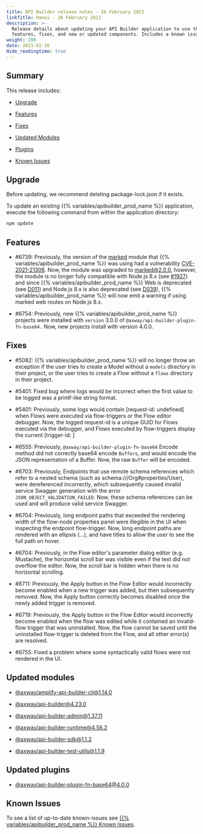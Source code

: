 ```yaml
---
title: API Builder release notes - 26 February 2021
linkTitle: Hanoi - 26 February 2021
description: >-
  Release details about updating your API Builder application to use the new
  features, fixes, and new or updated components. Includes a known issues list.
weight: 200
date: 2021-02-26
Hide_readingtime: true
---
```


## Summary

This release includes:

* [Upgrade](#upgrade)

* [Features](#features)

* [Fixes](#fixes)

* [Updated Modules](#updated-modules)

* [Plugins](#updated-plugins)

* [Known Issues](#known-issues)

## Upgrade

Before updating, we recommend deleting package-lock.json if it exists.

To update an existing {{% variables/apibuilder_prod_name %}} application, execute the following command from within the application directory:

```bash
npm update
```

## Features

* #6739: Previously, the version of the [marked](https://www.npmjs.com/package/marked) module that {{% variables/apibuilder_prod_name %}} was using had a vulnerability [CVE-2021-21306](https://nvd.nist.gov/vuln/detail/CVE-2021-21306). Now, the module was upgraded to marked@2.0.0, however, the module is no longer fully compatible with Node.js 8.x (see [#1927](https://github.com/markedjs/marked/issues/1927)) and since {{% variables/apibuilder_prod_name %}} Web is deprecated (see [D011](/docs/deprecations/#D011APIBuilderWeb%5BD011%5DAPIBuilderWeb)) and Node.js 8.x is also deprecated (see [D039](/docs/deprecations/#D039%5BD039%5DUnmaintainedNode.jsversions)), {{% variables/apibuilder_prod_name %}} will now emit a warning if using marked web routes on Node.js 8.x.

* #6754: Previously, new {{% variables/apibuilder_prod_name %}} projects were installed with `version` 3.0.0 of `@axway/api-builder-plugin-fn-base64.` Now, new projects install with version 4.0.0.

## Fixes

* #5082: {{% variables/apibuilder_prod_name %}} will no longer throw an exception if the user tries to create a Model without a `models` directory in their project, or the user tries to create a Flow without a `flows` directory in their project.

* #5401: Fixed bug where logs would be incorrect when the first value to be logged was a printf-like string format.

* #5401: Previously, some logs would contain \[request-id: undefined\] when Flows were executed via flow-triggers or the Flow editor debugger. Now, the logged request-id is a unique GUID for Flows executed via the debugger, and Flows executed by flow-triggers display the current \[trigger-id: \]

* #6555: Previously, `@axway/api-builder-plugin-fn-base64` Encode method did not correctly base64 encode `Buffers`, and would encode the JSON representation of a Buffer. Now, the raw `Buffer` will be encoded.

* #6703: Previously, Endpoints that use remote schema references which refer to a nested schema (such as schema:///Org#properties/User), were dereferenced incorrectly, which subsequently caused invalid service Swagger generation with the error `JSON_OBJECT_VALIDATION_FAILED`. Now, these schema references can be used and will produce valid service Swagger.

* #6704: Previously, long endpoint paths that exceeded the rendering width of the flow-node properties panel were illegible in the UI when inspecting the endpoint flow-trigger. Now, long endpoint paths are rendered with an ellipsis (...), and have titles to allow the user to see the full path on hover.

* #6704: Previously, in the Flow editor's parameter dialog editor (e.g. Mustache), the horizontal scroll bar was visible even if the text did not overflow the editor. Now, the scroll bar is hidden when there is no horizontal scrolling.

* #6711: Previously, the Apply button in the Flow Editor would incorrectly become enabled when a new trigger was added, but then subsequently removed. Now, the Apply button correctly becomes disabled once the newly added trigger is removed.

* #6719: Previously, the Apply button in the Flow Editor would incorrectly become enabled when the flow was edited while it contained an invalid-flow trigger that was uninstalled. Now, the flow cannot be saved until the uninstalled flow-trigger is deleted from the Flow, and all other error(s) are resolved.

* #6755: Fixed a problem where some syntactically valid flows were not rendered in the UI.

## Updated modules

* [@axway/amplify-api-builder-cli@1.14.0](https://www.npmjs.com/package/@axway/amplify-api-builder-cli/v/1.14.0)

* [@axway/api-builder@4.23.0](https://www.npmjs.com/package/@axway/api-builder/v/4.23.0)

* [@axway/api-builder-admin@1.37.11](https://www.npmjs.com/package/@axway/api-builder-admin/v/1.37.11)

* [@axway/api-builder-runtime@4.56.2](https://www.npmjs.com/package/@axway/api-builder-runtime/v/4.56.2)

* [@axway/api-builder-sdk@1.1.2](https://www.npmjs.com/package/@axway/api-builder-sdk/v/1.1.2)

* [@axway/api-builder-test-utils@1.1.9](https://www.npmjs.com/package/@axway/api-builder-test-utils/v/1.1.9)

## Updated plugins

* [@axway/api-builder-plugin-fn-base64@4.0.0](https://www.npmjs.com/package/@axway/api-builder-plugin-fn-base64/v/4.0.0)

## Known Issues

To see a list of up-to-date known-issues see [{{% variables/apibuilder_prod_name %}} Known Issues](/docs/known_issues/).
